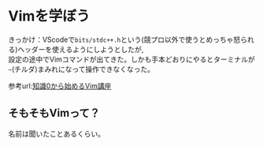 # Vimを学ぼう

きっかけ：VScodeで`bits/stdc++.h`という(競プロ以外で使うとめっちゃ怒られる)ヘッダーを使えるようにしようとしたが,  
設定の途中でVimコマンドが出てきた。しかも手本どおりにやるとターミナルが`~`(チルダ)まみれになって操作できなくなった。  

参考url:[知識0から始めるVim講座](https://qiita.com/JpnLavender/items/fabcc79b4ab0d52e1f6d)

## そもそもVimって？

名前は聞いたことあるくらい。
